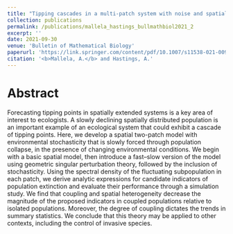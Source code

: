 ```yaml
---
title: "Tipping cascades in a multi-patch system with noise and spatial coupling"
collection: publications
permalink: /publications/mallela_hastings_bullmathbiol2021_2
excerpt: ''
date: 2021-09-30
venue: 'Bulletin of Mathematical Biology'
paperurl: 'https://link.springer.com/content/pdf/10.1007/s11538-021-00943-y.pdf'
citation: '<b>Mallela, A.</b> and Hastings, A.'
---
```


# Abstract 
Forecasting tipping points in spatially extended systems is a key area of interest to ecologists. A slowly declining spatially distributed population is an important example of an ecological system that could exhibit a cascade of tipping points. Here, we develop a spatial two-patch model with environmental stochasticity that is slowly forced through population collapse, in the presence of changing environmental conditions. We begin with a basic spatial model, then introduce a fast–slow version of the model using geometric singular perturbation theory, followed by the inclusion of stochasticity. Using the spectral density of the fluctuating subpopulation in each patch, we derive analytic expressions for candidate indicators of population extinction and evaluate their performance through a simulation study. We find that coupling and spatial heterogeneity decrease the magnitude of the proposed indicators in coupled populations relative to isolated populations. Moreover, the degree of coupling dictates the trends in summary statistics. We conclude that this theory may be applied to other contexts, including the control of invasive species.